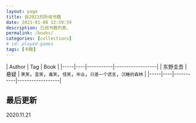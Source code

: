 ```yaml
---
layout: page
title: 自2021的所阅书籍
date: 2021-01-08 12:59:59
description: 已阅书籍列表。
permalink: /books/
categories: [collections]
# id: played-games
tags: [书籍]
--- 
```

<style>
table th:first-of-type {
    width: 15%;
}
table th:nth-of-type(2) {
    width: 15%;
}
table th:nth-of-type(3) {
    width: 70%;
}
}
</style>

| Author | Tag | Book |
|-----|----|-----------|------------------|
| 东野圭吾  | 悬疑 | `黑笑`，`歪笑`，`毒笑`，`怪笑`，`毕业`，`只差一个谎言`，`沉睡的森林` | 
|-----|----|-----------|------------------|


## 最后更新

2020.11.21
